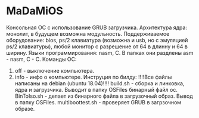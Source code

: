 # MaDaMiOS
Консольная ОС с использование GRUB загрузчика. 
Архитектура ядра: монолит, в будущем возможна модульность.
Поддерживаемое оборудование: bios, ps/2 клавиатура (возможна и usb, но с эмуляцией ps/2 клавиатуры), любой монитор с разрешение от 64 в длинну и 64 в ширину.
Языки программирования: nasm, C. В папках они раздлены asm - nasm, C - C.
Команды ОС:
1. off - выключение компьютера.
2. info - инфо о компьютере.
Инструция по билду:
 !!!!Все файлы написаны на debian (ubuntu 18.04)!!!!
 build.sh - сборка и линковка, ядра и загрузчика. Выводит в папку OSFiles бинарный файл ос.
 BinToIso.sh - делает из бинарного файла в загрузочный образ. Вывод в папку OSFiles.
 multiboottest.sh - проверяет GRUB в загрзочном образе.

